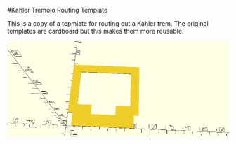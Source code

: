 #Kahler Tremolo Routing Template

This is a copy of a tepmlate for routing out a Kahler trem. The original templates are cardboard but this makes them more reusable.

![a picture of the template rendering](template.png)

